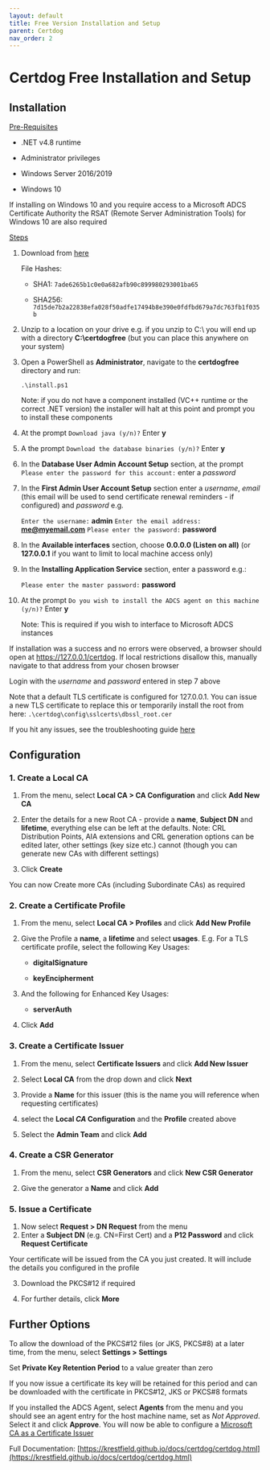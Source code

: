 ```yaml
---
layout: default
title: Free Version Installation and Setup
parent: Certdog
nav_order: 2
---
```


# Certdog Free Installation and Setup

 

## Installation

<u>Pre-Requisites</u>

* .NET v4.8 runtime

* Administrator privileges  

* Windows Server 2016/2019
* Windows 10

If installing on Windows 10 and you require access to a Microsoft ADCS Certificate Authority the RSAT (Remote Server Administration Tools) for Windows 10 are also required



<u>Steps</u>

1. Download from [here](https://krestfield.s3.eu-west-2.amazonaws.com/certdog/certdogfree_v130_win.zip)

   File Hashes:

   * SHA1: ``7ade6265b1c0e0a682afb90c899980293001ba65``

   * SHA256: ``7d15de7b2a22838efa028f50adfe17494b8e390e0fdfbd679a7dc763fb1f035b``

     

2. Unzip to a location on your drive e.g. if you unzip to C:\ you will end up with a directory **C:\certdogfree** (but  you can place this anywhere on your system)

   

3. Open a PowerShell as **Administrator**, navigate to the **certdogfree** directory and run:

   ``.\install.ps1``

   Note: if you do not have a component installed (VC++ runtime or the correct .NET version) the installer will halt at this point and prompt you to install these components

   

4. At the prompt `Download java (y/n)?` Enter **y** 

   

5. A  the prompt `Download the database binaries (y/n)?` Enter **y**

   

6. In the **Database User Admin Account Setup** section, at the prompt `Please enter the password for this account:` enter a *password*

   

7. In the **First Admin User Account Setup** section enter a *username*, *email* (this email will be used to send certificate renewal reminders - if configured) and *password* e.g.

   ``Enter the username:`` **admin**
   ``Enter the email address:`` **me@myemail.com**
   ``Please enter the password:`` **password**

   

8. In the **Available interfaces** section, choose **0.0.0.0 (Listen on all)** (or **127.0.0.1** if you want to limit to local machine access only)

   

9. In the **Installing Application Service** section, enter a password e.g.:

   ``Please enter the master password:`` **password**

   

10. At the prompt ``Do you wish to install the ADCS agent on this machine (y/n)?`` Enter **y**

    Note: This is required if you wish to interface to Microsoft ADCS instances



If installation was a success and no errors were observed, a browser should open at https://127.0.0.1/certdog. If local restrictions disallow this, manually navigate to that address from your chosen browser



Login with the *username* and *password* entered in step 7 above



Note that a default TLS certificate is configured for 127.0.0.1. You can issue a new TLS certificate to replace this or temporarily install the root from here: ``.\certdog\config\sslcerts\dbssl_root.cer`` 



If you hit any issues, see the troubleshooting guide [here](install_troubleshooting.html)



## Configuration



### 1. Create a Local CA

1. From the menu, select **Local CA > CA Configuration** and click **Add New CA**

2. Enter the details for a new Root CA - provide a **name**, **Subject DN** and **lifetime**, everything else can be left at the defaults. Note: CRL Distribution Points, AIA extensions and CRL generation options can be edited later, other settings (key size etc.) cannot (though you can generate new CAs with different settings)

3. Click **Create**

You can now Create more CAs (including Subordinate CAs) as required




### 2. Create a Certificate Profile

1. From the menu, select **Local CA > Profiles** and click **Add New Profile**

2. Give the Profile a **name**, a **lifetime** and select **usages**. E.g. For a TLS certificate profile, select the following Key Usages:

   * **digitalSignature**

   * **keyEncipherment**

3. And the following for Enhanced Key Usages:

   * **serverAuth** 

4. Click **Add**




### 3. Create a Certificate Issuer

1. From the menu, select **Certificate Issuers** and click **Add New Issuer**

2. Select **Local CA** from the drop down and click **Next**

3. Provide a **Name** for this issuer (this is the name you will reference when requesting certificates)

4. select the **Local *CA* Configuration** and the **Profile** created above

5. Select the **Admin Team** and click **Add**



### 4. Create a CSR Generator
1. From the menu, select **CSR Generators** and click **New CSR Generator**

2. Give the generator a **Name** and click **Add**

   

### 5. Issue a Certificate
1. Now select **Request > DN Request** from the menu
2. Enter a **Subject DN** (e.g. CN=First Cert) and a **P12 Password** and click **Request Certificate**  

Your certificate will be issued from the CA you just created. It will include the details you configured in the profile

3. Download the PKCS#12 if required  

4. For further details, click **More**



## Further Options
To allow the download of the PKCS#12 files (or JKS, PKCS#8) at a later time, from the menu, select **Settings > Settings**

Set **Private Key Retention Period** to a value greater than zero

If you now issue a certificate its key will be retained for this period and can be downloaded with the certificate in PKCS#12, JKS or PKCS#8 formats



If you installed the ADCS Agent, select **Agents** from the menu and you should see an agent entry for the host machine name, set as *Not Approved*. Select it and click **Approve**. You will now be able to configure a [Microsoft CA as a Certificate Issuer](create_adcs_certificate_issuer.html)



Full Documentation: [https://krestfield.github.io/docs/certdog/certdog.html](https://krestfield.github.io/docs/certdog/certdog.html)

